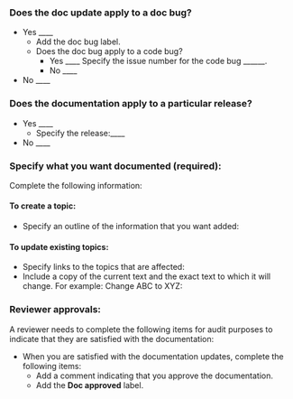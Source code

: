 ### Does the doc update apply to a doc bug? 
- Yes ____
  - Add the doc bug label.
  - Does the doc bug apply to a code bug?
     - Yes ____ Specify the issue number for the code bug ______.
     - No  ____
- No ____

### Does the documentation apply to a particular release?
- Yes ____
  - Specify the release:____
- No  ____

### Specify what you want documented (required):
Complete the following information:

#### To create a topic:
- Specify an outline of the information that you want added:
#### To update existing topics:
- Specify links to the topics that are affected:
- Include a copy of the current text and the exact text to which it will change. For example: Change ABC to XYZ:

### Reviewer approvals:
A reviewer needs to complete the following items for audit purposes to indicate that they are satisfied with the documentation:
- When you are satisfied with the documentation updates, complete the following items:
  - Add a comment indicating that you approve the documentation.
  - Add the **Doc approved** label.
